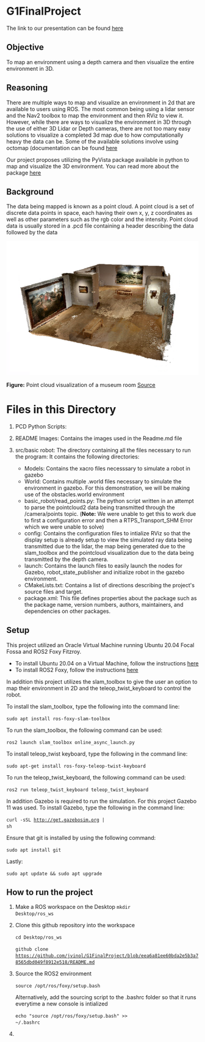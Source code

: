 # G1FinalProject

The link to our presentation can be found <ins>[here](https://docs.google.com/presentation/d/1lRZsxsvUOAIYw7n4Ee_mOIopluhwSt4a05aiQCqFNEw/edit#slide=id.g1a41337ac68_0_108)</ins>

## Objective
To map an environment using a depth camera and then visualize the entire environment in 3D.

## Reasoning
There are multiple ways to map and visualize an environment in 2d that are available to users using ROS. The most common being using a lidar sensor and the Nav2 toolbox to map the environment and then RViz to view it. However, while there are ways to visualize the environment in 3D through the use of either 3D Lidar or Depth cameras, there are not too many easy solutions to visualize a completed 3d map due to how computationally heavy the data can be. Some of the available solutions involve using octomap (documentation can be found <ins>[here](http://octomap.github.io/)</ins>

Our project proposes utilizing the PyVista package available in python to map and visualize the 3D environment. You can read more about the package <ins>[here](https://docs.pyvista.org/)</ins>

## Background
The data being mapped is known as a point cloud. A point cloud is a set of discrete data points in space, each having their own x, y, z coordinates as well as other parameters such as the rgb color and the intensity. Point cloud data is usually stored in a .pcd file containing a header describing the data followed by the data

![image](https://github.com/jvinol/G1FinalProject/blob/16b4066c0564310ce5ae8aafed03647be812ef42/README%20Images/se-sample-museum.png)

**Figure:** Point cloud visualization of a museum room <ins>[Source](https://help.sketchup.com/en/scan-essentials-sketchup/sample-point-cloud-data)</ins>

# Files in this Directory
1. PCD Python Scripts: 

2. README Images: Contains the images used in the Readme.md file

3. src/basic robot: The directory containing all the files necessary to run the program: It contains the following directories:
    - Models: Contains the xacro files necesssary to simulate a robot in gazebo
    - World: Contains multiple .world files necessary to simulate the environment in gazebo. For this demonstration, we will be making use of the obstacles.world environment
    - basic_robot/read_points.py: The python script written in an attempt to parse the pointcloud2 data being transmitted through the /camera/points topic. (**Note:** We were unable to get this to work due to first a configuration error and then a RTPS_Transport_SHM Error which we were unable to solve)
    -  config: Contains the configuration files to intialize RViz so that the display setup is already setup to view the simulated ray data being transmitted due to the lidar, the map being generated due to the slam_toolbox and the pointcloud visualization due to the data being transmitted by the depth camera.
    -  launch: Contains the launch files to easily launch the nodes for Gazebo, robot_state_publisher and initialize robot in the gazebo environment.
    -  CMakeLists.txt: Contains a list of directions describing the project's source files and target.
    -  package.xml: This file defines properties about the package such as the package name, version numbers, authors, maintainers, and dependencies on other packages.

## Setup
This project utilized an Oracle Virtual Machine running Ubuntu 20.04 Focal Fossa and ROS2 Foxy Fitzroy.

 - To install Ubuntu 20.04 on a Virtual Machine, follow the instructions <ins>[here](https://linuxhint.com/install_ubuntu_virtualbox_2004/)</ins>
 - To install ROS2 Foxy, follow the instructions <ins>[here](https://docs.ros.org/en/foxy/Installation/Ubuntu-Install-Debians.html)</ins>

In addition this project utilizes the slam_toolbox to give the user an option to map their environment in 2D and the teleop_twist_keyboard to control the robot.

To install the slam_toolbox, type the following into the command line:

<code>sudo apt install ros-foxy-slam-toolbox</code>

To run the slam_toolbox, the following command can be used:

<code>ros2 launch slam_toolbox online_async_launch.py</code>

To install teleop_twist keyboard, type the following in the command line:

<code>sudo apt-get install ros-foxy-teleop-twist-keyboard</code>

To run the teleop_twist_keyboard, the following command can be used:

<code>ros2 run teleop_twist_keyboard teleop_twist_keyboard</code>

In addition Gazebo is required to run the simulation. For this project Gazebo 11 was used. To install Gazebo, type the following in the command line:

<code>curl -sSL http://get.gazebosim.org | sh</code>

Ensure that git is installed by using the following command:

<code>sudo apt install git</code>

Lastly: 

<code>sudo apt update && sudo apt upgrade</code>

## How to run the project

1. Make a ROS workspace on the Desktop
<code>mkdir Desktop/ros_ws</code>

2. Clone this github repository into the workspace

    <code>cd Desktop/ros_ws</code>

    <code>github clone https://github.com/jvinol/G1FinalProject/blob/eea6a81ee60bda2e5b3a78565dbd049f8912e518/README.md </code>

3. Source the ROS2 environment

    <code>source /opt/ros/foxy/setup.bash</code>

    Alternatively, add the sourcing script to the .bashrc folder so that it runs everytime a new console is intialized
    
    <code>echo "source /opt/ros/foxy/setup.bash" >> ~/.bashrc</code>
    
4. 


